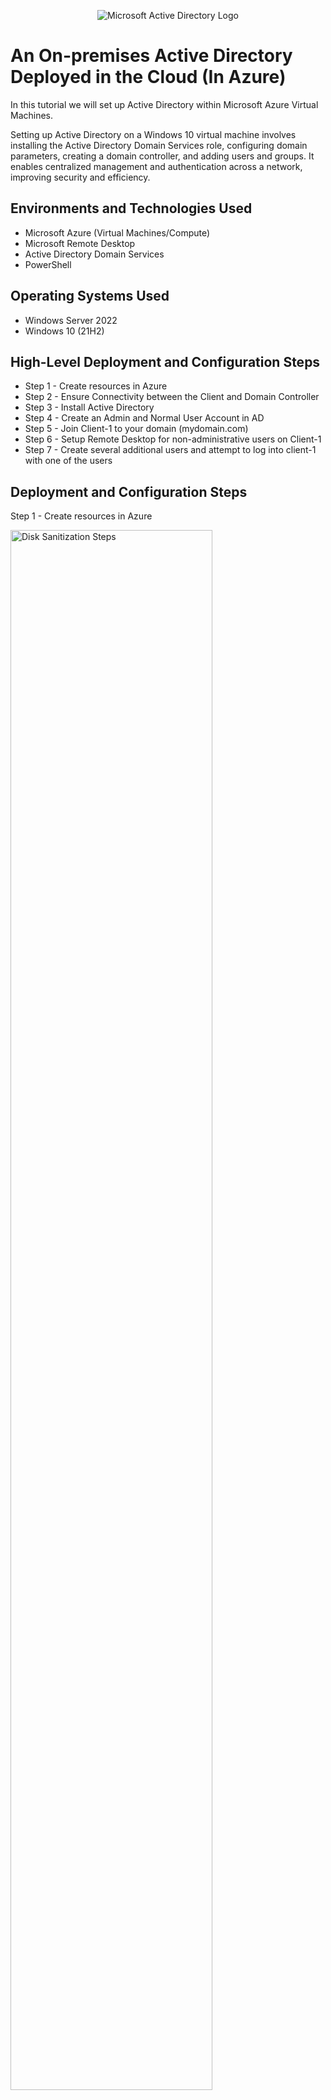 <p align="center">
<img src="https://i.imgur.com/pU5A58S.png" alt="Microsoft Active Directory Logo"/>
</p>

<h1> An On-premises Active Directory Deployed in the Cloud (In Azure) </h1> 
       
In this tutorial we will set up Active Directory within Microsoft Azure Virtual Machines.<br />

<p>

Setting up Active Directory on a Windows 10 virtual machine involves installing the Active Directory Domain Services role, configuring domain parameters, creating a domain controller, and adding users and groups. It enables centralized management and authentication across a network, improving security and efficiency.

</p>

<h2>Environments and Technologies Used</h2>

- Microsoft Azure (Virtual Machines/Compute)
- Microsoft Remote Desktop
- Active Directory Domain Services
- PowerShell

<h2>Operating Systems Used </h2>

- Windows Server 2022
- Windows 10 (21H2)

<h2>High-Level Deployment and Configuration Steps</h2>

- Step 1 - Create resources in Azure
- Step 2 - Ensure Connectivity between the Client and Domain Controller
- Step 3 - Install Active Directory
- Step 4 - Create an Admin and Normal User Account in AD
- Step 5 - Join Client-1 to your domain (mydomain.com)
- Step 6 - Setup Remote Desktop for non-administrative users on Client-1
- Step 7 - Create several additional users and attempt to log into client-1 with one of the users

<h2>Deployment and Configuration Steps</h2>

<p>
  
  Step 1 - Create resources in Azure
  
<img src="https://i.imgur.com/6iWLnyo.png" height="80%" width="80%" alt="Disk Sanitization Steps"/>

<img src="https://i.imgur.com/cnyovNw.png" height="80%" width="80%" alt="Disk Sanitization Steps"/>

<img src="https://i.imgur.com/ttSb0VI.png" height="80%" width="80%" alt="Disk Sanitization Steps"/>


<img src="https://i.imgur.com/MeRHCss.png" height="80%" width="80%" alt="Disk Sanitization Steps"/>

<img src="https://i.imgur.com/i21rYKm.png" height="80%" width="80%" alt="Disk Sanitization Steps"/>

<img src="https://i.imgur.com/y08VDRe.png" height="80%" width="80%" alt="Disk Sanitization Steps"/>

<img src="https://i.imgur.com/a1emkIN.png" height="80%" width="80%" alt="Disk Sanitization Steps"/>

<img src="https://i.imgur.com/b9gc6RI.png" height="80%" width="80%" alt="Disk Sanitization Steps"/>

<img src="https://i.imgur.com/C8OBVvq.png" height="80%" width="80%" alt="Disk Sanitization Steps"/>

<img src="https://i.imgur.com/NACAEqp.png" height="80%" width="80%" alt="Disk Sanitization Steps"/>

</p>

<p>
  
1) Create the Domain Controller VM (Windows Server 2022) named “DC-1”
  
   - Take note of the Resource Group and Virtual Network (Vnet) that get created at this time

   - Set the domain controller’s NIC Private IP address to be static

   - Create the Client VM (Windows 10) named “Client-1”. Use the same Resource Group and Vnet that was created in
     Step 1A
     
   - make sure both VMs are in the same Virtual network (you can check the topology with Network Watcher)

</p>
<br />

<p>

Step 2 - Make sure Client 1 and Domain Controller are connected
  
<img src="https://i.imgur.com/rt0g37F.png" height="80%" width="80%" alt="Disk Sanitization Steps"/>


<img src="https://i.imgur.com/Cy2r2ef.png" height="80%" width="80%" alt="Disk Sanitization Steps"/>


 1) Login to Client 1 with Remote Desktop and ping DC-1’s private IP address with ping -t <ipaddress> (perpetual ping)
  
    - Login to the Domain Controller and enable ICMPv4 in on the local windows Firewall
  
    - Check back at Client-1 to see the ping succeed

</p>

<p>
  


</p>
<br />

<p>

Step 3 - Install Active Directory

<img src="https://i.imgur.com/567ICjV.png" height="80%" width="80%" alt="Disk Sanitization Steps"/>

<img src="https://i.imgur.com/oxXWaiG.png" height="80%" width="80%" alt="Disk Sanitization Steps"/>

<img src="https://i.imgur.com/c76T6iT.png" height="80%" width="80%" alt="Disk Sanitization Steps"/>

<img src="https://i.imgur.com/YJWW4os.png" height="80%" width="80%" alt="Disk Sanitization Steps"/>

<img src="https://i.imgur.com/xYyZCdQ.png" height="80%" width="80%" alt="Disk Sanitization Steps"/>

<img src="https://i.imgur.com/vuhA6WI.png" height="80%" width="80%" alt="Disk Sanitization Steps"/>

<img src="https://i.imgur.com/8e5NJI4.png" height="80%" width="80%" alt="Disk Sanitization Steps"/>

<img src="https://i.imgur.com/REtTj7z.png" height="80%" width="80%" alt="Disk Sanitization Steps"/>

<img src="https://i.imgur.com/WVLEMze.png" height="80%" width="80%" alt="Disk Sanitization Steps"/>

</p>

<p>
  
1) Login to DC-1 and install Active Directory Domain Services
   
   - Promote as a DC: Setup a new forest as mydomain.com (can be anything, just           remember what it is)

   - Restart and then log back into DC-1 as user: mydomain.com\Kessielab 
</p>

<p>

Step 4 - Create both ADMIN and user Accounts in Active Directory

<img src="https://i.imgur.com/w0SwJTY.png" height="80%" width="80%" alt="Disk Sanitization Steps"/>

<img src="https://i.imgur.com/DkFs07v.png" height="80%" width="80%" alt="Disk Sanitization Steps"/>

<img src="https://i.imgur.com/D33HWa2.png" height="80%" width="80%" alt="Disk Sanitization Steps"/>

<img src="https://i.imgur.com/Wx2wp7t.png" height="80%" width="80%" alt="Disk Sanitization Steps"/>

<img src="https://i.imgur.com/incj9rX.png" height="80%" width="80%" alt="Disk Sanitization Steps"/>

<img src="https://i.imgur.com/2K3KF1j.png" height="80%" width="80%" alt="Disk Sanitization Steps"/>

<img src="https://i.imgur.com/28Beaql.png" height="80%" width="80%" alt="Disk Sanitization Steps"/>

<img src="https://i.imgur.com/1MzyW79.png" height="80%" width="80%" alt="Disk Sanitization Steps"/>



1) Go to Active Directory Users and Computers, create an Organizational Unit (OU) called “_EMPLOYEES”


   - Create a new OU named “_ADMINS”


   - Create a new employee named “Nana Kessie” (same password) with the username of   “nana_admin”

   - Add nana_admin to the “Domain Admins” Security Group

   - Log out/close the Remote Desktop connection to DC-1 and log back in as “mydomain.com\nana_admin”

   - User nana_admin as your admin account from now on
    
</p>

<p>
  
  Step 5 - Join Client-1 to your domain (mydomain.com\nana_admin)

   <img src="https://i.imgur.com/28Beaql.png" height="80%" width="80%" alt="Disk     Sanitization Steps"/>

   <img src="https://i.imgur.com/1MzyW79.png" height="80%" width="80%" alt="Disk  Sanitization Steps"/>

1) From the Azure Portal, set Client-1’s DNS settings to the DC’s Private IP address
    
   - From the Azure Portal, restart Client-1
    
   - Login to Client-1 (Remote Desktop) as the original local admin (labuser) and join       it to the domain (computer will restart)
    
   - Login to the Domain Controller (Remote Desktop) and verify Client-1 shows up in         Active Directory Users and Computers (ADUC) inside the “Computers” container on         the root of the domain
    
   - Create a new OU named “_CLIENTS” and drag Client-1 into there (Step is not really       necessary, just for organizational purposes. I guess I skipped this in the lab!)
</p>



<p>

  
 Step 6 - Setup Remote Desktop for non-administrative users on Client-1

 <img src="https://i.imgur.com/nf8kbCl.png" height="80%" width="80%" alt="Disk  Sanitization Steps"/>

 <img src="https://i.imgur.com/ei2O3nW.png" height="80%" width="80%" alt="Disk  Sanitization Steps"/>

 <img src="https://i.imgur.com/4pWc0pJ.png" height="80%" width="80%" alt="Disk  Sanitization Steps"/>

 <img src="https://i.imgur.com/8SiMPNT.png" height="80%" width="80%" alt="Disk  Sanitization Steps"/>

 <img src="https://i.imgur.com/uHj1PdD.png" height="80%" width="80%" alt="Disk  Sanitization Steps"/>

 <img src="https://i.imgur.com/m7Lfky6.png" height="80%" width="80%" alt="Disk  Sanitization Steps"/>

 <img src="https://i.imgur.com/znMpzuX.png" height="80%" width="80%" alt="Disk  Sanitization Steps"/>

 <img src="https://i.imgur.com/bOnGXp2.png" height="80%" width="80%" alt="Disk  Sanitization Steps"/>

 <img src="https://i.imgur.com/fMEGntU.png" height="80%" width="80%" alt="Disk  Sanitization Steps"/>

 <img src="https://i.imgur.com/ivu5kD3.png" height="80%" width="80%" alt="Disk  Sanitization Steps"/>

 <img src="https://i.imgur.com/AVDErG5.png" height="80%" width="80%" alt="Disk  Sanitization Steps"/>

 <img src="https://i.imgur.com/AFsLcYy.png" height="80%" width="80%" alt="Disk  Sanitization Steps"/>

 <img src="https://i.imgur.com/VBei4x8.png" height="80%" width="80%" alt="Disk  Sanitization Steps"/>

 <img src="https://i.imgur.com/TZc1NuZ.png" height="80%" width="80%" alt="Disk  Sanitization Steps"/>

 <img src="https://i.imgur.com/QvK6CDJ.png" height="80%" width="80%" alt="Disk  Sanitization Steps"/>

 <img src="https://i.imgur.com/lYifPsY.png" height="80%" width="80%" alt="Disk  Sanitization Steps"/>

 <img src="https://i.imgur.com/KOSQ3AE.jpeg" height="80%" width="80%" alt="Disk  Sanitization Steps"/>

 <img src="https://i.imgur.com/YV5naQi.png" height="80%" width="80%" alt="Disk  Sanitization Steps"/>

1) Log into Client-1 as mydomain.com\nana_admin and open system properties

    - Click “Remote Desktop”

    - Allow “domain users” access to remote desktop

    - You can now log into Client-1 as a normal, non-administrative user now

    - Normally you’d want to do this with Group Policy that allows you to change MANY         systems at once (maybe a future lab)


 

</p>


  

<br />
